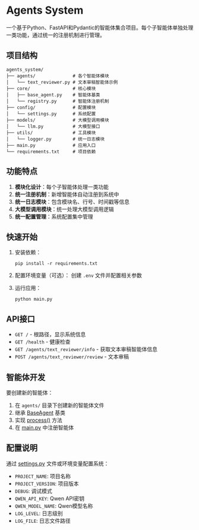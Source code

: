 # Agents System

一个基于Python、FastAPI和Pydantic的智能体集合项目。每个子智能体单独处理一类功能，通过统一的注册机制进行管理。

## 项目结构

```
agents_system/
├── agents/              # 各个智能体模块
│   └── text_reviewer.py # 文本审稿智能体示例
├── core/                # 核心模块
│   ├── base_agent.py    # 智能体基类
│   └── registry.py      # 智能体注册机制
├── config/              # 配置模块
│   └── settings.py      # 系统配置
├── models/              # 大模型调用模块
│   └── llm.py           # 大模型接口
├── utils/               # 工具模块
│   └── logger.py        # 统一日志模块
├── main.py              # 应用入口
└── requirements.txt     # 项目依赖
```

## 功能特点

1. **模块化设计**：每个子智能体处理一类功能
2. **统一注册机制**：新增智能体自动注册到系统中
3. **统一日志模块**：包含模块名、行号、时间戳等信息
4. **大模型调用模块**：统一处理大模型调用逻辑
5. **统一配置管理**：系统配置集中管理

## 快速开始

1. 安装依赖：
   ```
   pip install -r requirements.txt
   ```

2. 配置环境变量（可选）：
   创建 `.env` 文件并配置相关参数

3. 运行应用：
   ```
   python main.py
   ```

## API接口

- `GET /` - 根路径，显示系统信息
- `GET /health` - 健康检查
- `GET /agents/text_reviewer/info` - 获取文本审稿智能体信息
- `POST /agents/text_reviewer/review` - 文本审稿

## 智能体开发

要创建新的智能体：

1. 在 `agents/` 目录下创建新的智能体文件
2. 继承 [BaseAgent](file:///D:/python_codes/zc_project/agents_system/core/base_agent.py#L7-L35) 基类
3. 实现 [process()](file:///D:/python_codes/zc_project/agents_system/core/base_agent.py#L24-L35) 方法
4. 在 [main.py](file:///D:/python_codes/zc_project/agents_system/main.py) 中注册智能体

## 配置说明

通过 [settings.py](file:///D:/python_codes/zc_project/agents_system/config/settings.py) 文件或环境变量配置系统：

- `PROJECT_NAME`: 项目名称
- `PROJECT_VERSION`: 项目版本
- `DEBUG`: 调试模式
- `QWEN_API_KEY`: Qwen API密钥
- `QWEN_MODEL_NAME`: Qwen模型名称
- `LOG_LEVEL`: 日志级别
- `LOG_FILE`: 日志文件路径